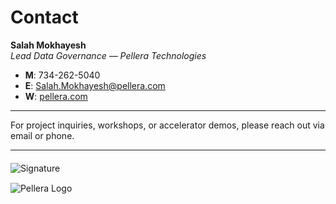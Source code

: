 # Contact

**Salah Mokhayesh**  
*Lead Data Governance — Pellera Technologies*

- **M**: 734-262-5040  
- **E**: [Salah.Mokhayesh@pellera.com](mailto:Salah.Mokhayesh@pellera.com)  
- **W**: [pellera.com](https://pellera.com)

---

For project inquiries, workshops, or accelerator demos, please reach out via email or phone.

---

<div style="text-align:left; margin-top:20px;">
  <img src="../_assets/signature.png" alt="Signature" style="max-height:100px; display:block; margin-bottom:15px;">
  <img src="../_assets/pellera-logo.png" alt="Pellera Logo" style="max-height:60px;">
</div>
